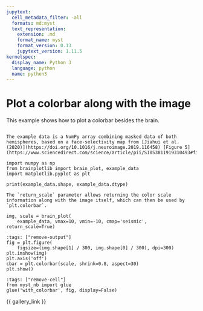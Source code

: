 ```yaml
---
jupytext:
  cell_metadata_filter: -all
  formats: md:myst
  text_representation:
    extension: .md
    format_name: myst
    format_version: 0.13
    jupytext_version: 1.11.5
kernelspec:
  display_name: Python 3
  language: python
  name: python3
---
```


# Plot a colorbar along with the image

This example shows how to plot a colorbar besides the brain.

```{glue:} with_colorbar
```

```{margin} Example data
The example data is a NumPy array combining masked data of both hemispheres, based on a face-selectivity map from [Jiahui et al. (2020)](https://doi.org/10.1016/j.neuroimage.2019.116458) [Figure 5](https://www.sciencedirect.com/science/article/pii/S1053811919310493#fig5).
```
```{code-cell}python
import numpy as np
from brainplotlib import brain_plot, example_data
import matplotlib.pyplot as plt

print(example_data.shape, example_data.dtype)
```
```{margin} Get color scale information
The `return_scale` parameter allows returning the color scale information along with the image itself, which can then be used by `plt.colorbar`.
```
```{code-cell}python
img, scale = brain_plot(
    example_data, vmax=10, vmin=-10, cmap='seismic', return_scale=True)
```
```{code-cell}python
:tags: ["remove-output"]
fig = plt.figure(
    figsize=(img.shape[1] / 300, img.shape[0] / 300), dpi=300)
plt.imshow(img)
plt.axis('off')
cbar = plt.colorbar(scale, shrink=0.8, aspect=30)
plt.show()
```

```{code-cell}python
:tags: ["remove-cell"]
from myst_nb import glue
glue('with_colorbar', fig, display=False)
```

{{ gallery_link }}
